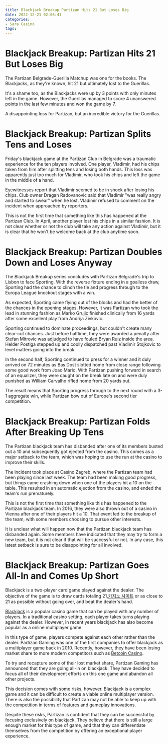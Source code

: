 ```yaml
---
title: Blackjack Breakup Partizan Hits 21 But Loses Big
date: 2022-12-21 02:08:41
categories:
- Sara Casino
tags:
---
```



#  Blackjack Breakup: Partizan Hits 21 But Loses Big

The Partizan Belgrade-Guerilla Matchup was one for the books. The Blackjacks, as they're known, hit 21 but ultimately lost to the Guerillas.

It's a shame too, as the Blackjacks were up by 3 points with only minutes left in the game. However, the Guerillas managed to score 4 unanswered points in the last few minutes and won the game by 7.

A disappointing loss for Partizan, but an incredible victory for the Guerillas.

#  Blackjack Breakup: Partizan Splits Tens and Loses

Friday's blackjack game at the Partizan Club in Belgrade was a traumatic experience for the ten players involved. One player, Vladimir, had his chips taken from him after splitting tens and losing both hands. This loss was apparently just too much for Vladimir, who took his chips and left the game in the middle of a hand.

Eyewitnesses report that Vladimir seemed to be in shock after losing his chips. Club owner Dragan Radovanovic said that Vladimir "was really angry and started to swear" when he lost. Vladimir refused to comment on the incident when approached by reporters.

This is not the first time that something like this has happened at the Partizan Club. In April, another player lost his chips in a similar fashion. It is not clear whether or not the club will take any action against Vladimir, but it is clear that he won't be welcome back at the club anytime soon.

#  Blackjack Breakup: Partizan Doubles Down and Loses Anyway

The Blackjack Breakup series concludes with Partizan Belgrade's trip to Lisbon to face Sporting. With the reverse fixture ending in a goalless draw, Sporting had the chance to clinch the tie and progress through to the Europa League knockout stages with a win.

As expected, Sporting came flying out of the blocks and had the better of the chances in the opening stages. However, it was Partizan who took the lead in stunning fashion as Marko Grujic finished clinically from 16 yards after some excellent play from Andrija Zivkovic.

Sporting continued to dominate proceedings, but couldn't create many clear-cut chances. Just before halftime, they were awarded a penalty after Stefan Mitrovic was adjudged to have fouled Bryan Ruiz inside the area. Helder Postiga stepped up and coolly dispatched past Vladimir Stojkovic to level matters going into the break.

In the second half, Sporting continued to press for a winner and it duly arrived on 72 minutes as Bas Dost slotted home from close range following some good work from Joao Mario. With Partizan pushing forward in search of an equalizer, they were caught on the break late on and were duly punished as William Carvalho rifled home from 20 yards out.

The result means that Sporting progress through to the next round with a 3-1 aggregate win, while Partizan bow out of Europe's second tier competition.

#  Blackjack Breakup: Partizan Folds After Breaking Up Tens

The Partizan blackjack team has disbanded after one of its members busted out a 10 and subsequently got ejected from the casino. This comes as a major setback to the team, which was hoping to use the run at the casino to improve their skills.

The incident took place at Casino Zagreb, where the Partizan team had been playing since last week. The team had been making good progress, but things came crashing down when one of the players hit a 10 on the table. This resulted in an automatic ejection from the casino, and ended the team's run prematurely.

This is not the first time that something like this has happened to the Partizan blackjack team. In 2016, they were also thrown out of a casino in Vienna after one of their players hit a 10. That event led to the breakup of the team, with some members choosing to pursue other interests.

It is unclear what will happen now that the Partizan blackjack team has disbanded again. Some members have indicated that they may try to form a new team, but it is not clear if that will be successful or not. In any case, this latest setback is sure to be disappointing for all involved.

#  Blackjack Breakup: Partizan Goes All-In and Comes Up Short

Blackjack is a two-player card game played against the dealer. The objective of the game is to draw cards totaling 21,[카지노 사이트](https://choegocasino.com/) or as close to 21 as possible without going over, and beat the dealer's hand.

[Blackjack](https://en.wikipedia.org/wiki/Blackjack "Blackjack Wikipedia") is a popular casino game that can be played with any number of players. In a traditional casino setting, each player takes turns playing against the dealer. However, in recent years blackjack has also become popular as a online multiplayer game.

In this type of game, players compete against each other rather than the dealer. Partizan Gaming was one of the first companies to offer blackjack as a multiplayer game back in 2010. Recently, however, they have been losing market share to more modern competitors such as [Betcoin Casino](https://betcoin.ag/ "Betcoin Casino").

To try and recapture some of their lost market share, Partizan Gaming has announced that they are going all-in on blackjack. They have decided to focus all of their development efforts on this one game and abandon all other projects.

This decision comes with some risks, however. Blackjack is a complex game and it can be difficult to create a viable online multiplayer version. There is also the possibility that Partizan may not be able to keep up with the competition in terms of features and gameplay innovations.

Despite these risks, Partizan is confident that they can be successful by focusing exclusively on blackjack. They believe that there is still a large enough market for this type of game, and that they can differentiate themselves from the competition by offering an exceptional player experience.